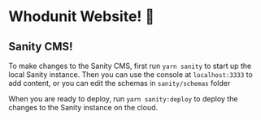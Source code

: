 # Whodunit Website! 🥒

## Sanity CMS!
To make changes to the Sanity CMS, first run `yarn sanity` to start up the local Sanity instance. Then you can use the console at `localhost:3333` to add content, or you can edit the schemas in `sanity/schemas` folder

When you are ready to deploy, run `yarn sanity:deploy` to deploy the changes to the Sanity instance on the cloud.
